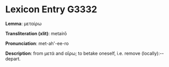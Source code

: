 # Lexicon Entry G3332

**Lemma**: μεταίρω

**Transliteration (xlit)**: metaírō

**Pronunciation**: met-ah'-ee-ro

**Description**:
from μετά and αἴρω; to betake oneself, i.e. remove (locally):--depart.
